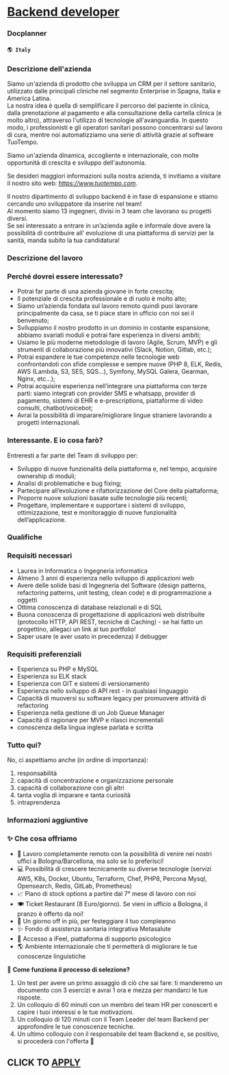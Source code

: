 # [Backend developer](https://www.remotewlb.com/apply/backend-developer-74053)  
### Docplanner  
#### `🌎 Italy`  

### Descrizione dell'azienda

Siamo un'azienda di prodotto che sviluppa un CRM per il settore sanitario, utilizzato dalle principali cliniche nel segmento Enterprise in Spagna, Italia e America Latina.  
La nostra idea è quella di semplificare il percorso del paziente in clinica, dalla prenotazione al pagamento e alla consultazione della cartella clinica (e molto altro), attraverso l'utilizzo di tecnologie all'avanguardia. In questo modo, i professionisti e gli operatori sanitari possono concentrarsi sul lavoro di cura, mentre noi automatizziamo una serie di attività grazie al software TuoTempo.

Siamo un'azienda dinamica, accogliente e internazionale, con molte opportunità di crescita e sviluppo dell'autonomia.

Se desideri maggiori informazioni sulla nostra azienda, ti invitiamo a visitare il nostro sito web: _https://www.tuotempo.com_.

Il nostro dipartimento di sviluppo backend è in fase di espansione e stiamo cercando uno sviluppatore da inserire nel team!  
Al momento siamo 13 ingegneri, divisi in 3 team che lavorano su progetti diversi.  
Se sei interessato a entrare in un’azienda agile e informale dove avere la possibilità di contribuire all’ evoluzione di una piattaforma di servizi per la sanità, manda subito la tua candidatura!

### Descrizione del lavoro

### Perché dovrei essere interessato?

  * Potrai far parte di una azienda giovane in forte crescita; 
  * Il potenziale di crescita professionale e di ruolo è molto alto;
  * Siamo un’azienda fondata sul lavoro remoto quindi puoi lavorare principalmente da casa, se ti piace stare in ufficio con noi sei il benvenuto;
  * Sviluppiamo il nostro prodotto in un dominio in costante espansione, abbiamo svariati moduli e potrai fare esperienza in diversi ambiti;
  * Usiamo le più moderne metodologie di lavoro (Agile, Scrum, MVP) e gli strumenti di collaborazione più innovativi (Slack, Notion, Gitlab, etc.);
  * Potrai espandere le tue competenze nelle tecnologie web confrontandoti con sfide complesse e sempre nuove (PHP 8, ELK, Redis, AWS (Lambda, S3, SES, SQS…), Symfony, MySQL Galera, Gearman, Nginx, etc...);
  * Potrai acquisire esperienza nell’integrare una piattaforma con terze parti: siamo integrati con provider SMS e whatsapp, provider di pagamento, sistemi di EHR e e-prescriptions, piattaforme di video consulti, chatbot/voicebot;
  * Avrai la possibilità di imparare/migliorare lingue straniere lavorando a progetti internazionali.

### Interessante. E io cosa farò?

Entreresti a far parte del Team di sviluppo per:

  * Sviluppo di nuove funzionalità della piattaforma e, nel tempo, acquisire ownership di moduli;
  * Analisi di problematiche e bug fixing;
  * Partecipare all’evoluzione e rifattorizzazione del Core della piattaforma;
  * Proporre nuove soluzioni basate sulle tecnologie più recenti;
  * Progettare, implementare e supportare i sistemi di sviluppo, ottimizzazione, test e monitoraggio di nuove funzionalità dell’applicazione.

### Qualifiche

### Requisiti necessari

  * Laurea in Informatica o Ingegneria informatica
  * Almeno 3 anni di esperienza nello sviluppo di applicazioni web
  * Avere delle solide basi di Ingegneria del Software (design patterns, refactoring patterns, unit testing, clean code) e di programmazione a oggetti
  * Ottima conoscenza di database relazionali e di SQL
  * Buona conoscenza di progettazione di applicazioni web distribuite (protocollo HTTP, API REST, tecniche di Caching) - se hai fatto un progettino, allegaci un link al tuo portfolio!
  * Saper usare (e aver usato in precedenza) il debugger

### Requisiti preferenziali

  * Esperienza su PHP e MySQL 
  * Esperienza su ELK stack
  * Esperienza con GIT e sistemi di versionamento
  * Esperienza nello sviluppo di API rest - in qualsiasi linguaggio
  * Capacità di muoversi su software legacy per promuovere attività di refactoring
  * Esperienza nella gestione di un Job Queue Manager
  * Capacità di ragionare per MVP e rilasci incrementali
  * conoscenza della lingua inglese parlata e scritta

### Tutto qui?

No, ci aspettiamo anche (in ordine di importanza):

  1. responsabilità
  2. capacità di concentrazione e organizzazione personale
  3. capacità di collaborazione con gli altri
  4. tanta voglia di imparare e tanta curiosità
  5. intraprendenza

### Informazioni aggiuntive

### ✨ Che cosa offriamo

  * 🏡 Lavoro completamente remoto con la possibilità di venire nei nostri uffici a Bologna/Barcellona, ma solo se lo preferisci!
  * 💻 Possibilità di crescere tecnicamente su diverse tecnologie (servizi AWS, K8s, Docker, Ubuntu, Terraform, Chef, PHP8, Percona Mysql, Opensearch, Redis, GitLab, Prometheus)
  * 📈 Piano di stock options a partire dal 7° mese di lavoro con noi
  * 🍽️ Ticket Restaurant (8 Euro/giorno). Se vieni in ufficio a Bologna, il pranzo è offerto da noi!
  * 🎂 Un giorno off in più, per festeggiare il tuo compleanno
  * 🩺 Fondo di assistenza sanitaria integrativa Metasalute
  * 🌱 Accesso a iFeel, piattaforma di supporto psicologico
  * 🌎 Ambiente internazionale che ti permetterà di migliorare le tue conoscenze linguistiche

🤝 **Come funziona il processo di selezione?**

  1. Un test per avere un primo assaggio di ciò che sai fare: ti manderemo un documento con 3 esercizi e avrai 1 ora e mezza per mandarci le tue risposte.
  2. Un colloquio di 60 minuti con un membro del team HR per conoscerti e capire i tuoi interessi e le tue motivazioni.
  3. Un colloquio di 120 minuti con il Team Leader del team Backend per approfondire le tue conoscenze tecniche.
  4. Un ultimo colloquio con il responsabile del team Backend e, se positivo, si procederà con l'offerta 🎉

  
## CLICK TO [APPLY](https://www.remotewlb.com/apply/backend-developer-74053)

